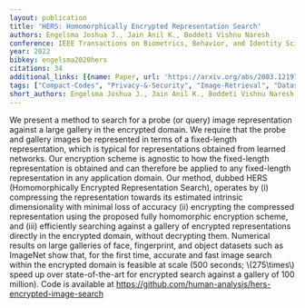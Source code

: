 ```yaml
---
layout: publication
title: 'HERS: Homomorphically Encrypted Representation Search'
authors: Engelsma Joshua J., Jain Anil K., Boddeti Vishnu Naresh
conference: IEEE Transactions on Biometrics, Behavior, and Identity Science
year: 2022
bibkey: engelsma2020hers
citations: 34
additional_links: [{name: Paper, url: 'https://arxiv.org/abs/2003.12197'}]
tags: ["Compact-Codes", "Privacy-&-Security", "Image-Retrieval", "Datasets"]
short_authors: Engelsma Joshua J., Jain Anil K., Boddeti Vishnu Naresh
---
```

We present a method to search for a probe (or query) image representation
against a large gallery in the encrypted domain. We require that the probe and
gallery images be represented in terms of a fixed-length representation, which
is typical for representations obtained from learned networks. Our encryption
scheme is agnostic to how the fixed-length representation is obtained and can
therefore be applied to any fixed-length representation in any application
domain. Our method, dubbed HERS (Homomorphically Encrypted Representation
Search), operates by (i) compressing the representation towards its estimated
intrinsic dimensionality with minimal loss of accuracy (ii) encrypting the
compressed representation using the proposed fully homomorphic encryption
scheme, and (iii) efficiently searching against a gallery of encrypted
representations directly in the encrypted domain, without decrypting them.
Numerical results on large galleries of face, fingerprint, and object datasets
such as ImageNet show that, for the first time, accurate and fast image search
within the encrypted domain is feasible at scale (500 seconds; \\(275\times\\)
speed up over state-of-the-art for encrypted search against a gallery of 100
million). Code is available at
https://github.com/human-analysis/hers-encrypted-image-search